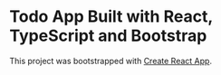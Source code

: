 # Todo App Built with React, TypeScript and Bootstrap

This project was bootstrapped with [Create React App](https://github.com/facebook/create-react-app).
